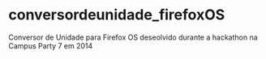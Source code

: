 conversordeunidade_firefoxOS
============================

Conversor de Unidade para Firefox OS deseolvido durante a hackathon na Campus Party 7 em 2014
